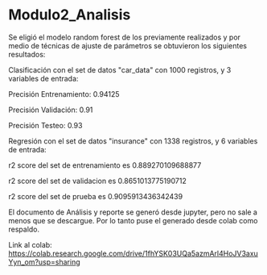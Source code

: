 # Modulo2_Analisis

Se eligió el modelo random forest de los previamente realizados y por medio de técnicas de ajuste de parámetros se obtuvieron los siguientes resultados:

Clasificación con el set de datos "car_data" con 1000 registros, y 3 variables de entrada:

Precisión Entrenamiento: 0.94125

Precisión Validación: 0.91

Precisión Testeo: 0.93

Regresión con el set de datos "insurance" con 1338 registros, y 6 variables de entrada:

r2 score del set de entrenamiento es  0.889270109688877

r2 score del set de validacion es  0.8651013775190712

r2 score del set de prueba es 0.9095913436342439

El documento de Análisis y reporte se generó desde jupyter, pero no sale a menos que se descargue. Por lo tanto puse el generado desde colab como respaldo.


Link al colab:
https://colab.research.google.com/drive/1fhYSK03UQa5azmArl4HoJV3axuYyn_om?usp=sharing

